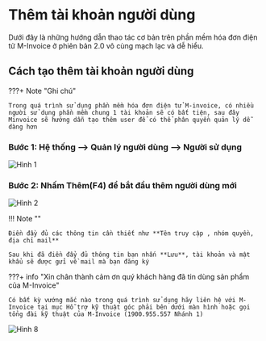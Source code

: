 # **Thêm tài khoản người dùng**

Dưới đây là những hướng dẫn thao tác cơ bản trên phần mềm hóa đơn điện tử M-Invoice ở phiên bản 2.0 vô cùng mạch lạc và dễ hiểu.

## **Cách tạo thêm tài khoản người dùng**

???+ Note "Ghi chú"

    Trong quá trình sử dụng phần mềm hóa đơn điện tử M-invoice, có nhiều người sử dụng phần mềm chung 1 tài khoản sẽ có bất tiện, sau đây Minvoice sẽ hướng dẫn tạo thêm user để có thể phân quyền quản lý dễ dàng hơn

### Bước 1: Hệ thống --> Quản lý người dùng --> Người sử dụng

![Hình 1](../../assets/images/invoice2/2.0_themNguoiDung_1.png)

### Bước 2: Nhấm Thêm(F4) để bắt đầu thêm người dùng mới

![Hình 2](../../assets/images/invoice2/2.0_themNguoiDung_2.png)

!!! Note ""

    Điền đầy đủ các thông tin cần thiết như **Tên truy cập , nhóm quyền, địa chỉ mail**

    Sau khi đã điền đẩy đủ thông tin bạn nhấn **Lưu**, tài khoản và mật khẩu sẽ được gửi về mail mà bạn đăng ký

???+ info "Xin chân thành cảm ơn quý khách hàng đã tin dùng sản phẩm của M-Invoice"

    Có bất kỳ vướng mắc nào trong quá trình sử dụng hãy liên hệ với M-Invoice tại mục Hỗ trợ kỹ thuật góc phải bên dưới màn hình hoặc gọi tổng đài kỹ thuật của M-Invoice (1900.955.557 Nhánh 1)

![Hình 8](../../assets/images/invoice2/hotro.png)
